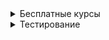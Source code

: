 <details Курсы><summary>Бесплатные курсы</summary>

* [Чек-лист по тестированию HTML-верстки][freecodecamp]

[java-auto]: https://comaqa.gitbook.io/java-automation/
* [[freecodecamp]][freecodecamp]

[freecodecamp]: https://www.freecodecamp.org/
</details>

<details Ссылки><summary>Тестирование</summary>

* [Чек-лист по тестированию HTML-верстки][testirovanie-html-verstki]

[testirovanie-html-verstki]: https://www.100up.ru/testirovanie-html-verstki/
</details>
